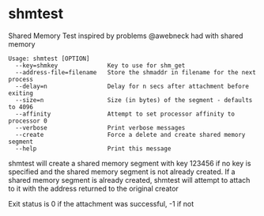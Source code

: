 shmtest
=======

Shared Memory Test inspired by problems @awebneck had with shared memory
```
Usage: shmtest [OPTION]
  --key=shmkey              Key to use for shm_get
  --address-file=filename   Store the shmaddr in filename for the next process
  --delay=n                 Delay for n secs after attachment before exiting
  --size=n                  Size (in bytes) of the segment - defaults to 4096
  --affinity                Attempt to set processor affinity to processor 0
  --verbose                 Print verbose messages
  --create                  Force a delete and create shared memory segment
  --help                    Print this message
```
shmtest will create a shared memory segment with key 123456 if no key is specified
and the shared memory segment is not already created.   If a shared memory segment
is already created, shmtest will attempt to attach to it with the address returned
to the original creator


Exit status is 0 if the attachment was successful, -1 if not
